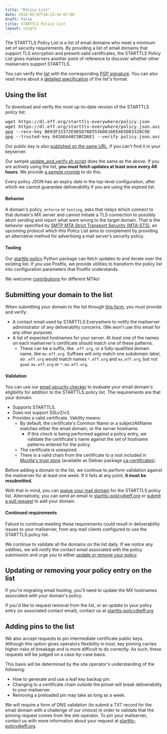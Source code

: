 ```yaml
---
title: "Policy List"
date: 2018-05-07T10:23:54-07:00
draft: false
title: STARTTLS Policy List
layout: single
---
```


The STARTTLS Policy List is a list of email domains who meet a minimum set of security requirements. By providing a list of email domains that support TLS encryption and present valid certificates, the STARTTLS Policy List gives mailservers another point of reference to discover whether other mailservers support STARTTLS.

You can verify the [list](https://dl.eff.org/starttls-everywhere/policy.json) with the corresponding [PGP signature](https://dl.eff.org/starttls-everywhere/policy.json.asc). You can also read more about a [detailed specification](https://github.com/EFForg/starttls-everywhere/blob/master/RULES.md) of the list's format.

## <a name="use"></a>Using the list

To download and verify the most up-to-date version of the STARTTLS policy list:

<pre>
wget https://dl.eff.org/starttls-everywhere/policy.json
wget https://dl.eff.org/starttls-everywhere/policy.json.asc
gpg --recv-key B693F33372E965D76D55368616EEA65D03326C9D
gpg --trusted-key 842AEA40C5BCD6E1 --verify policy.json.asc
</pre>

Our public key is also [published on the same URL](https://dl.eff.org/starttls-everywhere/public-key.txt), if you can't find it in your keyserver.

Our sample [update_and_verify.sh script](https://github.com/EFForg/starttls-everywhere/blob/master/scripts/update_and_verify.sh) does the same as the above. If you are actively using the list, **you must fetch updates at least once every 48 hours**. We provide [a sample cronjob](https://github.com/EFForg/starttls-everywhere/blob/master/scripts/starttls-policy.cron.d) to do this.

Every policy JSON has an expiry date in the top-level configuration, after which we cannot guarantee deliverability if you are using the expired list.

#### Behavior

A domain's policy, `enforce` or `testing`, asks that relays which connect to that domain's MX server and cannot initiate a TLS connection to possibly abort sending and report what went wrong to the target domain. That is the behavior specified by [SMTP MTA Strict Transport Security (MTA-STS)](https://tools.ietf.org/html/draft-ietf-uta-mta-sts), an upcoming protocol which this Policy List aims to complement by providing an alternative method for advertising a mail server’s security policy.

#### Tooling

Our [starttls-policy](https://github.com/EFForg/starttls-policy-cli) Python package can fetch updates to and iterate over the existing list. If you use Postfix, we provide utilities to transform the policy list into configuration parameters that Postfix understands.

We welcome [contributions](https://github.com/EFForg/starttls-everywhere) for different MTAs!

## <a name="add"></a>Submitting your domain to the list

When submitting your domain to the list through [this form](/add-domain), you must provide and verify:

 * A contact email used by STARTTLS Everywhere to notify the mailserver administrator of any deliverablity concerns. (We won't use this email for any other purpose).
 * A list of expected hostnames for your server. At least one of the names on each mailserver's certificate should match one of these patterns.
    * These can be a suffix, like `.eff.org`, or a fully-qualified domain name, like `mx.eff.org`. Suffixes will only match one subdomain label, so `.eff.org` would match names `*.eff.org` and `mx.eff.org`, but not `good.mx.eff.org` or `*.mx.eff.org`.

#### Validation

You can use our [email security checker](/) to evaluate your email domain's eligibility for addition to the STARTTLS policy list.
The requirements are that your domain:

 * Supports STARTTLS.
 * Does not support SSLv2/v3.
 * Provides a valid certificate. Validity means:
    * By default, the certificate's Common Name or a subjectAltName matches either the email domain, or the server hostname.
         * If this check is being performed against a policy entry, we validate the certificate's name against the set of hostname patterns entered for the policy.
    * The certificate is unexpired.
    * There is a valid chain from the certificate to a root included in [Mozilla's trust store](https://wiki.mozilla.org/CA/Included_Certificates) (available as Debian package [ca-certificates](https://packages.debian.org/sid/ca-certificates)).

Before adding a domain to the list, we continue to perform validation against the mailserver for at least one week. If it fails at any point, **it must be resubmitted.**

With that in mind, you can [queue your mail domain](/add-domain) for the STARTTLS policy list. Alternatively, you can send an email to [starttls-policy@eff.org](mailto:starttls-policy@eff.org) or [submit a pull request](https://github.com/EFForg/starttls-everywhere) to add your domain.

#### Continued requirements

Failure to continue meeting these requirements could result in deliverability issues to your mailserver, from any mail clients configured to use the STARTTLS policy list.

We continue to validate all the domains on the list daily. If we notice any oddities, we will notify the contact email associated with the policy submission and urge you to either [update or remove your policy](#update).

## <a name="update"></a> Updating or removing your policy entry on the list

If you're migrating email hosting, you'll need to update the MX hostnames associated with your domain's policy.

If you'd like to request removal from the list, or an update to your policy entry (or associated contact email), contact us at [starttls-policy@eff.org](mailto:starttls-policy@eff.org)

## <a name="pin"></a>Adding pins to the list

We also accept requests to pin intermediate certificate public keys. Although this option gives operators flexibility in trust, key pinning carries higher risks of breakage and is more difficult to do correctly. As such, these requests will be judged on a case-by-case basis.

This basis will be determined by the site operator's understanding of the following:

   * How to generate and use a leaf key backup pin.
   * Changing to a certificate chain outside the pinset will break deliverability to your mailserver.
   * Removing a preloaded pin may take as long as a week.

We will require a form of DNS validation (to submit a TXT record for the email domain with a challenge of our choice) in order to validate that the pinning request comes from the site operator.
To pin your mailserver, contact us with more information about your request at [starttls-policy@eff.org](mailto:starttls-policy@eff.org).
